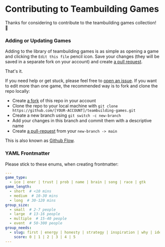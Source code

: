 # Contributing to Teambuilding Games

Thanks for considering to contribute to the teambuilding games collection! :tada:

### Adding or Updating Games
Adding to the library of teambuilding games is as simple as opening a game and clicking the `Edit this file` pencil icon.
Save your changes (they will be saved in a separate fork on your account) and create [a pull request](https://github.com/aleleio/teambuilding-games/pulls).

That's it.

If you need help or get stuck, please feel free to [open an issue](https://github.com/aleleio/teambuilding-games/issues). If you want to edit more than one game, the recommended way is to fork and clone the repo locally:

* Create [a fork](https://github.com/aleleio/teambuilding-games/fork) of this repo in your account
* Clone the repo to your local machine with `git clone https://github.com/[YOUR-ACCOUNT]/teambuilding-games.git`
* Create a new branch using `git switch -c new-branch`
* Add your changes in this branch and commit them with a descriptive name
* Create [a pull-request](https://github.com/aleleio/teambuilding-games/pulls) from your `new-branch -> main`

This is also known as [Github Flow](https://guides.github.com/introduction/flow/).


### YAML Frontmatter

Please stick to these enums, when creating frontmatter:

```yaml
---
game_type:
  - ice | ener | trust | prob | name | brain | song | race | gtk
game_length:
  - short  # <10 mins
  - medium  # 10-30 mins
  - long  # 30-120 mins
group_size:
  - small  # 2-7 people
  - large  # 13-16 people
  - multiple  # 15-40 people
  - event  # 50-300 people
group_needs:
  - slug: first | energy | honesty | strategy | inspiration | why | identity
    score: 0 | 1 | 2 | 3 | 4 | 5
---
```
